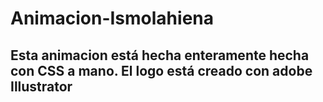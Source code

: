 # Animacion-Ismolahiena
## Esta animacion está hecha enteramente hecha con CSS a mano. El logo está creado con adobe Illustrator
